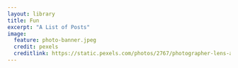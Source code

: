 ```yaml
---
layout: library
title: Fun
excerpt: "A List of Posts"
image:
  feature: photo-banner.jpeg
  credit: pexels
  creditlink: https://static.pexels.com/photos/2767/photographer-lens-analog-camera-fujifilm.jpeg
---
```


